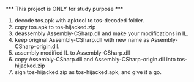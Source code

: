*** This project is ONLY for study purpose ***

1. decode tos.apk with apktool  to tos-decoded folder.
2. copy tos.apk to tos-hijacked.zip
3. deassembly Assembly-CSharp.dll and make your modifications in IL.
4. keep original Assembly-CSharp.dll with new name as Assembly-CSharp-origin.dll.
5. assembly modified IL to Assembly-CSharp.dll
6. copy Assembly-CSharp.dll and Assembly-CSharp-origin.dll into tos-hijacked.zip
7. sign tos-hijacked.zip as tos-hijacked.apk, and give it a go.
